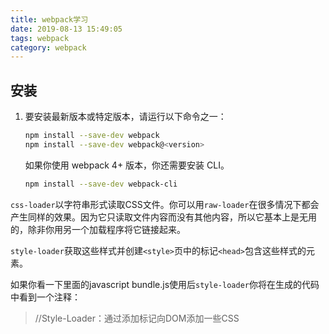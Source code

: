 ```yaml
---
title: webpack学习
date: 2019-08-13 15:49:05
tags: webpack
category: webpack
---
```


## 安装

1. 要安装最新版本或特定版本，请运行以下命令之一：

   ```bash
   npm install --save-dev webpack
   npm install --save-dev webpack@<version>
   ```

   如果你使用 webpack 4+ 版本，你还需要安装 CLI。

   ```bash
   npm install --save-dev webpack-cli
   ```





`css-loader`以字符串形式读取CSS文件。你可以用`raw-loader`在很多情况下都会产生同样的效果。因为它只读取文件内容而没有其他内容，所以它基本上是无用的，除非你用另一个加载程序将它链接起来。

`style-loader`获取这些样式并创建`<style>`页中的标记`<head>`包含这些样式的元素。

如果你看一下里面的javascript bundle.js使用后`style-loader`你将在生成的代码中看到一个注释：

> //Style-Loader：通过添加标记向DOM添加一些CSS
